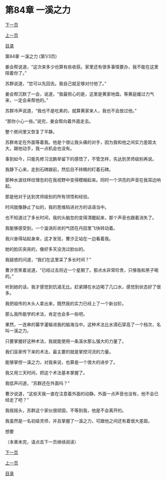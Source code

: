<h1>第84章     一溪之力</h1>
            <div><p><a href="./250_%E7%AC%AC84%E7%AB%A0_%E4%B8%80%E6%BA%AA%E4%B9%8B%E5%8A%9B.md">下一页</a></p><p><a href="./248_%E7%AC%AC83%E7%AB%A0_%E6%84%9F%E6%82%9F.md">上一页</a></p><p><a href="../">目录</a></p></div>
            <div><p>第84章     一溪之力 (第1/3页)</p><p>姜会帮说道，“这次来多少也算有些收获。家里还有很多事情要办，我不能在这里陪着你了。”</p><p>苏群说道，“您可以先回去。我自己就足够对付他了。”</p><p>姜会帮沉默了一会，说道，“我最担心的是，这里是黄家地盘。等黄庭缓过力气来，一定会来帮他的。”</p><p>苏群冷声说道，“我也不是吃素的，就算黄家来人，我也不会放过他。”</p><p>“那你小心一些。”说完，姜会帮向着外面走去。</p><p>整个房间里又恢复了平静。</p><p>苏群肯定在外面等着我。他是个很让我头痛的对手，因为我和他之间实力差距太大，跟他动手，我一点机会也没有。</p><p>事到如今，只能先修习沈鹏举留下的感悟了，不管怎样，先达到灵师级别再说。</p><p>我静下心来，走到石碑跟前，然后目不转睛的盯着石碑。</p><p>那种水波纹样纹理忽的在我视野中变得模糊起来。同时一个洪亮的声音在我耳边响起。</p><p>那是他对于达到灵师级别的所有领悟和经验。</p><p>时间就像静止了似的，我的思维陷进对方的话语当中。</p><p>也不知道过了多长时间，我的头脑忽的变得清醒起来，那个声音也跟着消失了。</p><p>我能够感受到，一个漩涡形状的气团在丹田里飞快转动着。</p><p>我兴奋得站起身来，这才发现，曹汐正站在一边看着我。</p><p>她的脸灰突突的，像好多天没洗过脸似的。</p><p>我疑惑的问道，“我们在这里呆了多长时间？”</p><p>曹汐苦笑着说道，“已经过去将近一个星期了。那点水非常珍贵，只够我和黑子喝的。”</p><p>听到她的话，我才感觉到饥渴无比。赶紧蹲在水边喝了几口水，感觉到状态好了很多。</p><p>我把祖传的木头人拿出来，既然我的实力已经上了一个新台阶。</p><p>那么我所能学的术法，肯定也会多一些吧。</p><p>果然，一连串的纂字灌输进我的脑海当中。这种术法比水滴石穿高了一个档次，名叫一溪之力。</p><p>只要掌握好这种术法，我就能使用一条溪水那么强大的力量了。</p><p>我们巫家传下来的术法，最主要的就是掌控河流的力量。</p><p>能够掌控一溪之力，对我来说，也算是一个很大的进步了。</p><p>我又用三天时间，把这个术法基本掌握了。</p><p>我低声问道，“苏群还在外面吗？”</p><p>曹汐说道，“这些天我一直在注意着外面的动静。外面一点声音也没有，他不会已经走了吧？”</p><p>我摇摇头，苏群这个家伙很顽固，不等到我，他是不会离开的。</p><p>我虽然是一名初级灵师，并且掌握了一溪之力，可跟他之间还有着很大差距。</p><p>想要</p><p>（本章未完，请点击下一页继续阅读）</p></div>
            <div><p><a href="./250_%E7%AC%AC84%E7%AB%A0_%E4%B8%80%E6%BA%AA%E4%B9%8B%E5%8A%9B.md">下一页</a></p><p><a href="./248_%E7%AC%AC83%E7%AB%A0_%E6%84%9F%E6%82%9F.md">上一页</a></p><p><a href="../">目录</a></p></div>